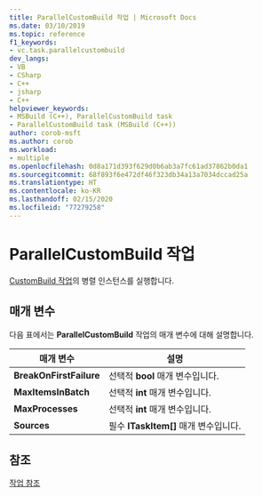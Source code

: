 ```yaml
---
title: ParallelCustomBuild 작업 | Microsoft Docs
ms.date: 03/10/2019
ms.topic: reference
f1_keywords:
- vc.task.parallelcustombuild
dev_langs:
- VB
- CSharp
- C++
- jsharp
- C++
helpviewer_keywords:
- MSBuild (C++), ParallelCustomBuild task
- ParallelCustomBuild task (MSBuild (C++))
author: corob-msft
ms.author: corob
ms.workload:
- multiple
ms.openlocfilehash: 0d8a171d393f629d0b6ab3a7fc61ad37862b0da1
ms.sourcegitcommit: 68f893f6e472df46f323db34a13a7034dccad25a
ms.translationtype: HT
ms.contentlocale: ko-KR
ms.lasthandoff: 02/15/2020
ms.locfileid: "77279258"
---
```

# <a name="parallelcustombuild-task"></a>ParallelCustomBuild 작업

[CustomBuild 작업](../msbuild/custombuild-task.md)의 병렬 인스턴스를 실행합니다.

## <a name="parameters"></a>매개 변수

다음 표에서는 **ParallelCustomBuild** 작업의 매개 변수에 대해 설명합니다.

|매개 변수|설명|
|---------------|-----------------|
|**BreakOnFirstFailure**|선택적 **bool** 매개 변수입니다.|
|**MaxItemsInBatch**|선택적 **int** 매개 변수입니다.|
|**MaxProcesses**|선택적 **int** 매개 변수입니다.|
|**Sources**|필수 **ITaskItem[]** 매개 변수입니다.|

## <a name="see-also"></a>참조

[작업 참조](../msbuild/msbuild-task-reference.md)